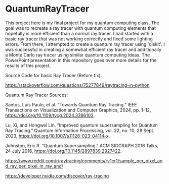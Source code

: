 # QuantumRayTracer

This project here is my final project for my quantum computing class. The goal was to recreate a ray tracer with quantum computing elements that hopefully is more efficient than a normal ray tracer. I had started with a basic ray tracer that was not working correctly and fixed some lighting errors. From there, I attempted to create a quantum ray tracer using 'qiskit'. I was successful in creating a somewhat efficient ray tracer and additionally a Monte Carlo ray tracer using similar quantum computing ideas. The PowerPoint presentation in this repository goes over more details for the results of this project.

Source Code for basic Ray Tracer (Before fix): 

https://stackoverflow.com/questions/75277849/raytracing-in-python

Quantum Ray Tracer Sources:

Santos, Luís Paulo, et al. “Towards Quantum Ray Tracing.” IEEE Transactions on Visualization and Computer Graphics, 2024, pp. 1–12, https://doi.org/10.1109/tvcg.2024.3386103.

Lu, Xi, and Hongwei Lin. “Improved quantum supersampling for Quantum Ray Tracing.” Quantum Information Processing, vol. 22, no. 10, 28 Sept. 2023, https://doi.org/10.1007/s11128-023-04114-x.

Johnston, Eric R. “Quantum Supersampling.” ACM SIGGRAPH 2016 Talks, 24 July 2016, https://doi.org/10.1145/2897839.2927422.

https://www.reddit.com/r/raytracing/comments/rv1er1/sample_per_pixel_and_ray_per_pixel_in_ray_and/

https://developer.nvidia.com/discover/ray-tracing
